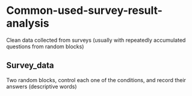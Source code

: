 # Common-used-survey-result-analysis
Clean data collected from surveys (usually with repeatedly accumulated questions from random blocks)
## Survey_data
Two random blocks, control each one of the conditions, and record their answers (descriptive words)
